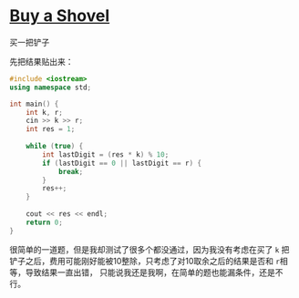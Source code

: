 # [Buy a Shovel](https://codeforces.com/problemset/problem/732/A)
买一把铲子

先把结果贴出来：

```cpp
#include <iostream>
using namespace std;

int main() {
    int k, r;
    cin >> k >> r;
    int res = 1;
    
    while (true) {
        int lastDigit = (res * k) % 10;
        if (lastDigit == 0 || lastDigit == r) {
            break;
        }
        res++;
    }
    
    cout << res << endl;
    return 0;
}


```
很简单的一道题，但是我却测试了很多个都没通过，因为我没有考虑在买了 `k` 把铲子之后，费用可能刚好能被10整除，只考虑了对10取余之后的结果是否和 `r`相等，导致结果一直出错，
只能说我还是我啊，在简单的题也能漏条件，还是不行。
